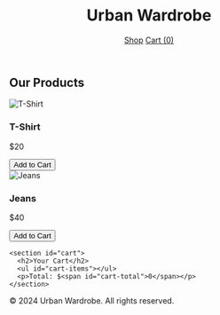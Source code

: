<!DOCTYPE html>
<html lang="en">
<head>
  <meta charset="UTF-8">
  <meta name="viewport" content="width=device-width, initial-scale=1.0">
  <title>Urban Wardrobe</title>
  <link rel="stylesheet" href="style.css">
</head>
<body>
  <header>
    <h1>Urban Wardrobe</h1>
    <nav>
      <a href="#products">Shop</a>
      <a href="#cart">Cart (<span id="cart-count">0</span>)</a>
    </nav>
  </header>

  <main>
    <section id="products">
      <h2>Our Products</h2>
      <div class="product" data-id="1" data-name="T-Shirt" data-price="20">
        <img src="images/tshirt.jpg" alt="T-Shirt">
        <h3>T-Shirt</h3>
        <p>$20</p>
        <button class="add-to-cart">Add to Cart</button>
      </div>
      <div class="product" data-id="2" data-name="Jeans" data-price="40">
        <img src="images/jeans.jpg" alt="Jeans">
        <h3>Jeans</h3>
        <p>$40</p>
        <button class="add-to-cart">Add to Cart</button>
      </div>
      <!-- Add more products as needed -->
    </section>

    <section id="cart">
      <h2>Your Cart</h2>
      <ul id="cart-items"></ul>
      <p>Total: $<span id="cart-total">0</span></p>
    </section>
  </main>

  <footer>
    <p>© 2024 Urban Wardrobe. All rights reserved.</p>
  </footer>

  <script src="script.js"></script>
</body>
</html>
